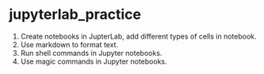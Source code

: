 # jupyterlab_practice
1. Create notebooks in JupterLab, add different types of cells in notebook.
2. Use markdown to format text.
3. Run shell commands in Jupyter notebooks.
4. Use magic commands in Jupyter notebooks.